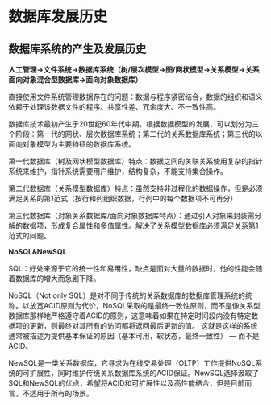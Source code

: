 ﻿# 数据库发展历史

## 数据库系统的产生及发展历史

**人工管理->文件系统->数据库系统（树/层次模型->图/网状模型->关系模型->关系面向对象混合型数据库->面向对象数据库）**

直接使用文件系统管理数据存在的问题：数据与程序紧密结合，数据的组织和语义依赖于处理该数据文件的程序。共享性差、冗余度大、不一致性高。

数据库技术最初产生于20世纪60年代中期，根据数据模型的发展，可以划分为三个阶段：第一代的网状、层次数据库系统；第二代的关系数据库系统；第三代的以面向对象模型为主要特征的数据库系统。

第一代数据库（树及网状模型数据库）特点：数据之间的关联关系使用复杂的指针系统来维护，指针系统需要用户维护，结构复杂，不能支持集合操作。

第二代数据库（关系模型数据库）特点：虽然支持非过程化的数据操作，但是必须满足关系的第1范式（按行和列组织数据，行列中的每个数据项不可再分）

第三代数据库（对象关系数据库/面向对象数据库特点）：通过引入对象来封装需分解的数据项，形成复合属性和多值属性。解决了关系模型数据库必须满足关系第1范式的问题。

**NoSQL&NewSQL**

SQL：好处来源于它的统一性和易用性，缺点是面对大量的数据时，他的性能会随着数据库的增大而急剧下降。

NoSQL（Not only SQL）是对不同于传统的关系数据库的数据库管理系统的统称。以放宽ACID原则为代价，NoSQL采取的是最终一致性原则，而不是像关系型数据库那样地严格遵守着ACID的原则，这意味着如果在特定时间段内没有特定数据项的更新，则最终对其所有的访问都将返回最后更新的值。 这就是这样的系统通常被描述为提供基本保证的原因（基本可用，软状态，最终一致性） — 而不是ACID。

NewSQL是一类关系数据库，它寻求为在线交易处理（OLTP）工作提供NoSQL系统的可扩展性，同时维护传统关系数据库系统的ACID保证。NewSQL选择汲取了SQL和NewSQL的优点，希望将ACID和可扩展性以及高性能结合，但是目前而言，不适用于所有的场景。

